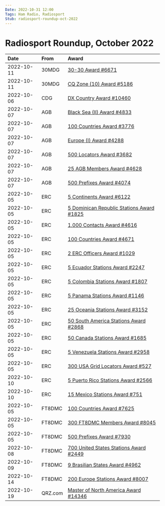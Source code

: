 ```yaml
---
Date: 2022-10-31 12:00
Tags: Ham Radio, Radiosport
Stub: radiosport-roundup-oct-2022
---
```


# Radiosport Roundup, October 2022

|Date|From|Award|
|:-|:-|:-|
|2022-10-11|30MDG|[30-30 Award #6671](https://mihobu.github.io/mihobu.omg.lol/weblog/2022/10/radiosport-roundup-oct-2022/30mdg-30-30-6671-1011.png)|
|2022-10-11|30MDG|[CQ Zone (10) Award #5186](https://mihobu.github.io/mihobu.omg.lol/weblog/2022/10/radiosport-roundup-oct-2022/30mdg-cqz-10-5186-1011.png)|
|2022-10-06|CDG|[DX Country Award #10460](https://mihobu.github.io/mihobu.omg.lol/weblog/2022/10/radiosport-roundup-oct-2022/cdg-dxca-10460-1006.jpg)|
|2022-10-07|AGB|[Black Sea (II) Award #4833](https://mihobu.github.io/mihobu.omg.lol/weblog/2022/10/radiosport-roundup-oct-2022/agb-blacksea-ii-4833-1007.jpg)|
|2022-10-07|AGB|[100 Countries Award #3776](https://mihobu.github.io/mihobu.omg.lol/weblog/2022/10/radiosport-roundup-oct-2022/agb-countries-100-3776-1007.jpg)|
|2022-10-07|AGB|[Europe (I) Award #4288](https://mihobu.github.io/mihobu.omg.lol/weblog/2022/10/radiosport-roundup-oct-2022/agb-europe-i-4288-1007.jpg)|
|2022-10-07|AGB|[500 Locators Award #3682](https://mihobu.github.io/mihobu.omg.lol/weblog/2022/10/radiosport-roundup-oct-2022/agb-locators-500-3682-1007.jpg)|
|2022-10-07|AGB|[25 AGB Members Award #4628](https://mihobu.github.io/mihobu.omg.lol/weblog/2022/10/radiosport-roundup-oct-2022/agb-m-25-4628-1007.jpg)|
|2022-10-07|AGB|[500 Prefixes Award #4074](https://mihobu.github.io/mihobu.omg.lol/weblog/2022/10/radiosport-roundup-oct-2022/agb-prefixes-500-4074-1007.jpg)|
|2022-10-05|ERC|[5 Continents Award #6122](https://mihobu.github.io/mihobu.omg.lol/weblog/2022/10/radiosport-roundup-oct-2022/erc-dcm-basic-6122-1015.jpg)|
|2022-10-05|ERC|[5 Dominican Republic Stations Award #1825](https://mihobu.github.io/mihobu.omg.lol/weblog/2022/10/radiosport-roundup-oct-2022/erc-dhar-hi-1825-1005.jpg)|
|2022-10-05|ERC|[1,000 Contacts Award #4616](https://mihobu.github.io/mihobu.omg.lol/weblog/2022/10/radiosport-roundup-oct-2022/erc-dim-1000-4616-1005.jpg)|
|2022-10-05|ERC|[100 Countries Award #4671](https://mihobu.github.io/mihobu.omg.lol/weblog/2022/10/radiosport-roundup-oct-2022/erc-dpt-100-4671-1005.jpg)|
|2022-10-05|ERC|[2 ERC Officers Award #1029](https://mihobu.github.io/mihobu.omg.lol/weblog/2022/10/radiosport-roundup-oct-2022/erc-officer-2-1929-1005.jpg)|
|2022-10-05|ERC|[5 Ecuador Stations Award #2247](https://mihobu.github.io/mihobu.omg.lol/weblog/2022/10/radiosport-roundup-oct-2022/erc-wdar-hc-5-2247-1005.jpg)|
|2022-10-05|ERC|[5 Colombia Stations Award #1807](https://mihobu.github.io/mihobu.omg.lol/weblog/2022/10/radiosport-roundup-oct-2022/erc-wdar-hk-5-1807-1005.jpg)|
|2022-10-05|ERC|[5 Panama Stations Award #1146](https://mihobu.github.io/mihobu.omg.lol/weblog/2022/10/radiosport-roundup-oct-2022/erc-wdar-hp-5-1146-1005.jpg)|
|2022-10-05|ERC|[25 Oceania Stations Award #3152](https://mihobu.github.io/mihobu.omg.lol/weblog/2022/10/radiosport-roundup-oct-2022/erc-wdar-oc-25-3152-1005.jpg)|
|2022-10-05|ERC|[50 South America Stations Award #2868](https://mihobu.github.io/mihobu.omg.lol/weblog/2022/10/radiosport-roundup-oct-2022/erc-wdar-sa-50-2868-1005.jpg)|
|2022-10-05|ERC|[50 Canada Stations Award #1685](https://mihobu.github.io/mihobu.omg.lol/weblog/2022/10/radiosport-roundup-oct-2022/erc-wdar-ve-50-1685-1005.jpg)|
|2022-10-05|ERC|[5 Venezuela Stations Award #2958](https://mihobu.github.io/mihobu.omg.lol/weblog/2022/10/radiosport-roundup-oct-2022/erc-wdar-yv-5-2958-1005.jpg)|
|2022-10-05|ERC|[300 USA Grid Locators Award #527](https://mihobu.github.io/mihobu.omg.lol/weblog/2022/10/radiosport-roundup-oct-2022/erc-wg-usa-300-527-1005.jpg)|
|2022-10-10|ERC|[5 Puerto Rico Stations Award #2566](https://mihobu.github.io/mihobu.omg.lol/weblog/2022/10/radiosport-roundup-oct-2022/erc-wdar-kp-5-2566-1010.jpg)|
|2022-10-10|ERC|[15 Mexico Stations Award #751](https://mihobu.github.io/mihobu.omg.lol/weblog/2022/10/radiosport-roundup-oct-2022/erc-wdar-xe-15-751-1010.jpg)|
|2022-10-05|FT8DMC|[100 Countries Award #7625](https://mihobu.github.io/mihobu.omg.lol/weblog/2022/10/radiosport-roundup-oct-2022/ft8dmc-ohca-100-7625-1005.jpg)|
|2022-10-05|FT8DMC|[300 FT8DMC Members Award #8045](https://mihobu.github.io/mihobu.omg.lol/weblog/2022/10/radiosport-roundup-oct-2022/ft8dmc-wama-300-8045-1005.jpg)|
|2022-10-05|FT8DMC|[500 Prefixes Award #7930](https://mihobu.github.io/mihobu.omg.lol/weblog/2022/10/radiosport-roundup-oct-2022/ft8dmc-wpx-500-7930-1005.jpg)|
|2022-10-08|FT8DMC|[700 United States Stations Award #2449](https://mihobu.github.io/mihobu.omg.lol/weblog/2022/10/radiosport-roundup-oct-2022/ft8dmc-wussa-700-2449-1008.jpg)|
|2022-10-09|FT8DMC|[9 Brasilian States Award #4962](https://mihobu.github.io/mihobu.omg.lol/weblog/2022/10/radiosport-roundup-oct-2022/ft8dmc-wbs-iii-4962-1009.jpg)|
|2022-10-14|FT8DMC|[200 Europe Stations Award #8007](https://mihobu.github.io/mihobu.omg.lol/weblog/2022/10/radiosport-roundup-oct-2022/ft8dmc-eusa-200-8007-1014.jpg)|
|2022-10-19|QRZ.com|[Master of North America Award #14346](https://mihobu.github.io/mihobu.omg.lol/weblog/2022/10/radiosport-roundup-oct-2022/qrz-mna-14346-1019.png)|